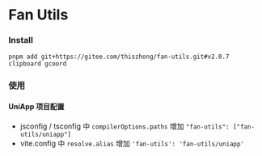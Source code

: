 # Fan Utils

### Install

```
pnpm add git+https://gitee.com/thiszhong/fan-utils.git#v2.0.7 clipboard gcoord
```

### 使用

#### UniApp 项目配置

- jsconfig / tsconfig 中 `compilerOptions.paths` 增加 `"fan-utils": ["fan-utils/uniapp"]`
- vite.config 中 `resolve.alias` 增加 `'fan-utils': 'fan-utils/uniapp'`
